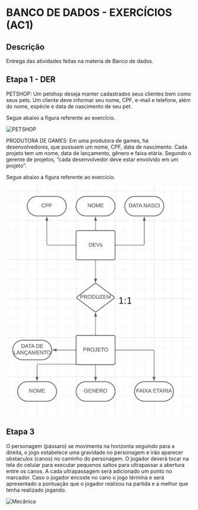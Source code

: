# BANCO DE DADOS - EXERCÍCIOS (AC1)
## Descrição
Entrega das atividades feitas na materia de Banco de dados.

## Etapa 1 - DER
PETSHOP: Um petshop deseja manter cadastrados seus clientes bem como seus pets.
Um cliente deve informar seu nome, CPF, e-mail e telefone, além do nome, espécie e data de nascimento de seu pet.

Segue abaixo a figura referente ao exercício.



![PETSHOP](https://github.com/RodrigoMaMoraes/BancodeDadosAC1/assets/80014526/7cca3630-a3b1-4946-83ec-e85c8e243da1)

PRODUTORA DE GAMES: Em uma produtora de games, há desenvolvedores, que possuem um nome, CPF, data de nascimento.
Cada projeto tem um nome, data de lançamento, gênero e faixa etária. Segundo o gerente de projetos, “cada desenvolvedor deve estar envolvido em um projeto”.

Segue abaixo a figura referente ao exercício.

![PRODUTORA](https://github.com/RodrigoMaMoraes/BancodeDadosAC1/blob/main/ETAPAS%201%2C%202%20E%204%20PRODUTORA/PRODUTORA%202.png)



## Etapa 3
O personagem (pássaro) se movimenta na horizonta seguindo para a direita, o jogo estabelece uma gravidade no personagem e irão aparecer obstaculos (canos) no caminho do personagem. O jogador deverá tocar na tela do celular para executar pequenos saltos para ultrapassar a abertura entre os canos. A cada ultrapassagem será adicionado um ponto no marcador. Caso o jogador encoste no cano o jogo términa e será apresentado a pontuação que o jogador realizou na partida e a melhor que tenha realizado jogando.

![Mecânica](mecanicas.png)


